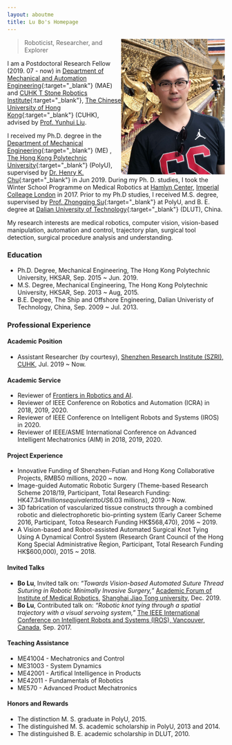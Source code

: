 ```yaml
---
layout: aboutme
title: Lu Bo's Homepage
---
```


<p class="full-width no-margin"><img src="/public/image/profile-lubo-2018.jpg" alt="lubo" style="width:15rem;height:19.6rem;" align="right"/></p>

<blockquote class="full-width"><p>Roboticist, Researcher, and Explorer</p></blockquote>

I am a Postdoctoral Research Fellow (2019. 07 - now) in [Department of Mechanical and Automation Engineering](http://www.mae.cuhk.edu.hk/){:target="_blank"} (MAE) and [CUHK T Stone Robotics Institute](http://www.cuhk.edu.hk/ri){:target="_blank"}, [The Chinese University of Hong Kong](http://www.cuhk.edu.hk){:target="_blank"} (CUHK), advised by [Prof. Yunhui Liu](http://www.mae.cuhk.edu.hk/people/list.php?name=yhliu).

I received my Ph.D. degree in the [Department of Mechanical Engineering](https://www.polyu.edu.hk/me/){:target="_blank"} (ME) , [The Hong Kong Polytechnic University](https://www.polyu.edu.hk/en/){:target="_blank"} (PolyU), supervised by [Dr. Henry K. Chu](https://www.polyu.edu.hk/me/people/academic-teaching-staff/chu-kar-hang-henry-dr/){:target="_blank"} in Jun 2019.
During my Ph. D. studies, I took the Winter School Programme on Medical Robotics at [Hamlyn Center](https://www.imperial.ac.uk/hamlyn-centre/), [Imperial Colleage London](https://www.imperial.ac.uk/) in 2017. 
Prior to my Ph.D studies, I received M.S. degree, supervised by [Prof. Zhongqing Su](https://www.polyu.edu.hk/me/people/academic-teaching-staff/su-zhong-qing-prof/){:target="_blank"} at PolyU, and B. E. degree at [Dalian University of Technology](https://en.dlut.edu.cn/){:target="_blank"} (DLUT), China.

My research interests are medical robotics, computer vision, vision-based manipulation, automation and control, trajectory plan, surgical tool detection, surgical procedure analysis and understanding.

<!--You can find the detailed information about me in my {% if site.cv_chn %}curriculum vita ([ENG](../zrwang.resume/cv.pdf){:target="_blank"}, [CHN](../zrwang.resume.zh/cv.pdf){:target="_blank"}),{% else %}[Curriculum Vita](../zrwang.resume/cv.pdf){:target="_blank"}{% endif %} and some technique blog posts in this [LINK](../blog/){:target="_blank"}. -->

### Education
* Ph.D. Degree, Mechanical Engineering, The Hong Kong Polytechnic University, HKSAR, Sep. 2015 ~ Jun. 2019.
* M.S. Degree, Mechanical Engineering, The Hong Kong Polytechnic University, HKSAR, Sep. 2013 ~ Aug, 2015.
* B.E. Degree, The Ship and Offshore Engineering, Dalian Univeristy of Technology, China, Sep. 2009 ~ Jul. 2013.

### Professional Experience
#### Academic Position
* Assistant Researcher (by courtesy),  [Shenzhen Research Institute (SZRI), CUHK](https://www.cuhkri.org.cn/), Jul. 2019 ~ Now. 

#### Academic Service
* Reviewer of [Frontiers in Robotics and AI](https://www.frontiersin.org/journals/robotics-and-ai).
* Reviewer of IEEE Conference on Robotics and Automation (ICRA) in 2018, 2019, 2020.
* Reviewer of IEEE Conference on Intelligent Robots and Systems (IROS) in 2020.
* Reviewer of IEEE/ASME International Conference on Advanced Intelligent Mechatronics (AIM) in 2018, 2019, 2020.

#### Project Experience
* Innovative Funding of Shenzhen-Futian and Hong Kong Collaborative Projects, RMB50 millions, 2020 ~ now. 
* Image-guided Automatic Robotic Surgery (Theme-based Research Scheme 2018/19, Participant, Total Research Funding: HK$47.341 millions equivalent to US$6.03 millions), 2019 ~ Now.
* 3D fabrication of vascularized tissue constructs through a combined robotic and dielectrophoretic bio-printing system (Early Career Scheme 2016, Participant, Totoa Research Funding HK$568,470), 2016 ~ 2019.
* A Vision-based and Robot-assisted Automated Surgical Knot Tying Using A Dynamical Control System (Research Grant Council of the Hong Kong Special Administrative Region, Participant, Total Research Funding HK$600,000), 2015 ~ 2018.


#### Invited Talks
* **Bo Lu**, Invited talk on: *“Towards Vision-based Automated Suture Thread Suturing in Robotic Minimally Invasive Surgery,”* [Academic Forum of Institute of Medical Robotics](http://imr.sjtu.edu.cn/en/Committee2019.html), [Shanghai Jiao Tong university](http://en.sjtu.edu.cn/), Dec. 2019.
* **Bo Lu**, Contributed talk on: *“Robotic knot tying through a spatial trajectory with a visual servoing system,”* [The IEEE International Conference on Intelligent Robots and Systems (IROS), Vancouver, Canada](https://www.iros2017.org/), Sep. 2017.

<!--#### Examinership
* MPhil. Thesis Defense entitled "Development of Portable and Convenient to Use Cable Robot System" in July 2019
* MPhil. Thesis Defense entitled "Ray-based Interference Free Workspace Analysis and Path Planning for Cable-Driven Robots" in January 2019
* Ph.D. Thesis Defense entitled "Proprioception-Aided Visual State Estimation for Mobile Robots" in April 2019
-->

#### Teaching Assistance
* ME41004 - Mechatronics and Control  
* ME31003 - System Dynamics  
* ME42001 - Artifical Intelligence in Products  
* ME42011 - Fundamentals of Robotics  
* ME570 - Advanced Product Mechatronics  

#### Honors and Rewards
* The distinction M. S. graduate in PolyU, 2015.
* The distinguished M. S. academic scholarship in PolyU, 2013 and 2014.
* The distinguished B. E. academic scholarship in DLUT, 2010.

<!--
* ENGG5402 Advanced Robotics (Spring 2015)
* ENGG1100 Introduction to Engineering Design (Fall 2014)
* MAEG1010 Introduction to Robot Design (Spring 2014)
* ENGG1100 Introduction to Engineering Design (Fall 2013)
-->
<!-- #### Research Assistance
* Vision-based Calibration of Robot-Assisted MIS System (GRF-15)
* Development of a Robotic System for Nasal Surgery (ITF-14)
* Assistive Surgical Robots (CRF-13)
* A Robotic Assistant for Manipulating Uterus in Hysterectomy (ITF-12)
-->